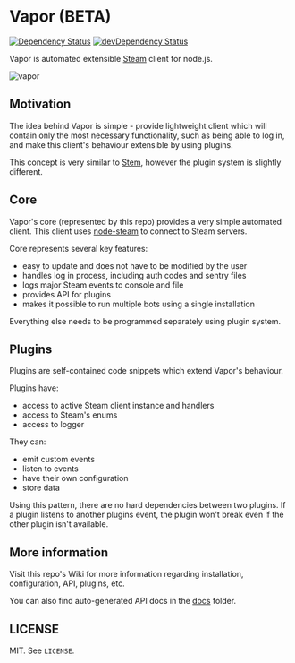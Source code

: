 # Vapor (BETA)

[![Dependency Status](https://david-dm.org/scholtzm/vapor.svg)](https://david-dm.org/scholtzm/vapor)
[![devDependency Status](https://david-dm.org/scholtzm/vapor/dev-status.svg)](https://david-dm.org/scholtzm/vapor#info=devDependencies)

Vapor is automated extensible [Steam](http://store.steampowered.com/about/) client for node.js.

![vapor](https://cloud.githubusercontent.com/assets/2640934/8464564/6946c9be-2043-11e5-9189-d5fe5e334c88.png)

## Motivation

The idea behind Vapor is simple - provide lightweight client which will contain only the most necessary functionality, such as being able to log in, and make this client's behaviour extensible by using plugins.

This concept is very similar to [Stem](https://github.com/alvinl/stem), however the plugin system is slightly different.

## Core

Vapor's core (represented by this repo) provides a very simple automated client. This client uses [node-steam](https://github.com/seishun/node-steam) to connect to Steam servers.

Core represents several key features:
- easy to update and does not have to be modified by the user
- handles log in process, including auth codes and sentry files
- logs major Steam events to console and file
- provides API for plugins
- makes it possible to run multiple bots using a single installation

Everything else needs to be programmed separately using plugin system.

## Plugins

Plugins are self-contained code snippets which extend Vapor's behaviour.

Plugins have:
- access to active Steam client instance and handlers
- access to Steam's enums
- access to logger

They can:
- emit custom events
- listen to events
- have their own configuration
- store data

Using this pattern, there are no hard dependencies between two plugins. If a plugin listens to another plugins event, the plugin won't break even if the other plugin isn't available.

## More information

Visit this repo's Wiki for more information regarding installation, configuration, API, plugins, etc.

You can also find auto-generated API docs in the [docs](docs) folder.

## LICENSE

MIT. See `LICENSE`.

